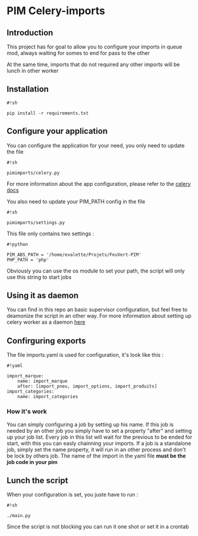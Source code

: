 # PIM Celery-imports #

## Introduction ##

This project has for goal to allow you to configure your imports in queue mod, always waiting for somes to end for pass to the other

At the same time, imports that do not required any other imports will be lunch in other worker

## Installation ##


```
#!sh

pip install -r requirements.txt
```

## Configure your application ##

You can configure the application for your need, you only need to update the file 


```
#!sh

pimimports/celery.py
```

For more information about the app configuration, please refer to the [celery docs](http://celery.readthedocs.org/en/latest/configuration.html)

You also need to update your PIM_PATH config in the file


```
#!sh

pimimports/settings.py
```

This file only contains two settings :


```
#!python

PIM_ABS_PATH = '/home/evalette/Projets/FeuVert-PIM'
PHP_PATH = 'php'
```

Obviously you can use the os module to set your path, the script will only use this string to start jobs

## Using it as daemon ##

You can find in this repo an basic supervisor configuration, but feel free to deamonize the script in an other way. For more information about setting up celery worker as a daemon [here](http://celery.readthedocs.org/en/latest/tutorials/daemonizing.html)

## Confirguring exports ##

The file imports.yaml is used for configuration, it's look like this :


```
#!yaml

import_marque:
    name: import_marque
    after: [import_pneu, import_options, import_produits]
import_categories:
    name: import_categories
```

### How it's work ###

You can simply configuring a job by setting up his name. If this job is needed by an other job you simply have to set a property "after" and setting up your job list. Every job in this list will wait for the previous to be ended for start, with this you can easly chainning your imports.
If a job is a standalone job, simply set the name property, it will run in an other process and don't be lock by others job.
The name of the import in the yaml file **must be the job code in your pim**

## Lunch the script ##

When your configuration is set, you juste have to run :



```
#!sh

./main.py
```

Since the script is not blocking you can run it one shot or set it in a crontab
